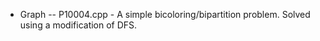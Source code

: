 - Graph
-- P10004.cpp - A simple bicoloring/bipartition problem. Solved using a modification of DFS.
